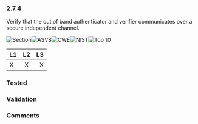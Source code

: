 ### 2.7.4 
Verify that the out of band authenticator and verifier communicates over a secure independent channel.

![Section](https://img.shields.io/badge/V2-green.svg)![ASVS](https://img.shields.io/badge/ASVS-2.7.4-blue.svg)![CWE](https://img.shields.io/badge/CWE-523-red.svg)![NIST](https://img.shields.io/badge/NIST-5.1.3.2-important.svg)![Top 10](https://img.shields.io/badge/--lightgray.svg)

| L1| L2| L3|
| --|:--:|-:|
| X | X | X |

### Tested

### Validation

### Comments

        